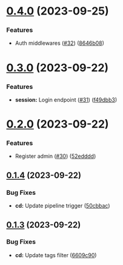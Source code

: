 # [0.4.0](https://github.com/upb-code-labs/main-api/compare/v0.3.0...v0.4.0) (2023-09-25)


### Features

* Auth middlewares ([#32](https://github.com/upb-code-labs/main-api/issues/32)) ([8646b08](https://github.com/upb-code-labs/main-api/commit/8646b084adc10d018a41c2d699c466bea678b164))



# [0.3.0](https://github.com/upb-code-labs/main-api/compare/v0.2.0...v0.3.0) (2023-09-22)


### Features

* **session:** Login endpoint ([#31](https://github.com/upb-code-labs/main-api/issues/31)) ([f49dbb3](https://github.com/upb-code-labs/main-api/commit/f49dbb3ab5833834b9a2de123719e7f50dad27ad))



# [0.2.0](https://github.com/upb-code-labs/main-api/compare/v0.1.4...v0.2.0) (2023-09-22)


### Features

* Register admin ([#30](https://github.com/upb-code-labs/main-api/issues/30)) ([52edddd](https://github.com/upb-code-labs/main-api/commit/52edddd29b63809e07ad4002f9fe85cdfe7c37eb))



## [0.1.4](https://github.com/upb-code-labs/main-api/compare/v0.1.3...v0.1.4) (2023-09-22)


### Bug Fixes

* **cd:** Update pipeline trigger ([50cbbac](https://github.com/upb-code-labs/main-api/commit/50cbbac7708da4e4f9032335c9f8d49e42bc98d7))



## [0.1.3](https://github.com/upb-code-labs/main-api/compare/v0.1.2...v0.1.3) (2023-09-22)


### Bug Fixes

* **cd:** Update tags filter ([6609c90](https://github.com/upb-code-labs/main-api/commit/6609c90b5abec1309a555d87a1bf27a8320f8404))



